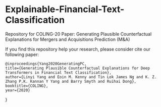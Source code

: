 # Explainable-Financial-Text-Classification
Repository for COLING-20 Paper: Generating Plausible Counterfactual Explanations for Mergers and Acquisitions Prediction (M&amp;A)



If you find this repository help your research, please consider cite our following paper:
    
    @inproceedings{Yang2020GeneratingPC,
    title={Generating Plausible Counterfactual Explanations for Deep Transformers in Financial Text Classification},
    author={Linyi Yang and Eoin M. Kenny and Tin Lok James Ng and K. Z. Zhang P.K. Kannan Y Yang and Barry Smyth and Ruihai Dong},
    booktitle={COLING},
    year={2020}
  }
